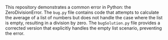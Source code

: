 This repository demonstrates a common error in Python: the ZeroDivisionError. The `bug.py` file contains code that attempts to calculate the average of a list of numbers but does not handle the case where the list is empty, resulting in a division by zero. The `bugSolution.py` file provides a corrected version that explicitly handles the empty list scenario, preventing the error.